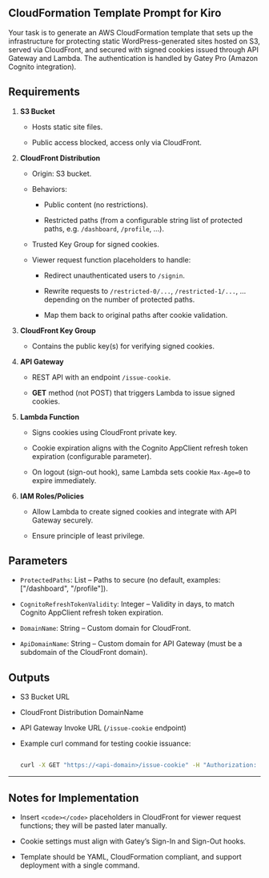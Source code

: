 ## CloudFormation Template Prompt for Kiro

Your task is to generate an AWS CloudFormation template that sets up the infrastructure for protecting static WordPress-generated sites hosted on S3, served via CloudFront, and secured with signed cookies issued through API Gateway and Lambda. The authentication is handled by Gatey Pro (Amazon Cognito integration).

## Requirements

1. **S3 Bucket**

   - Hosts static site files.

   - Public access blocked, access only via CloudFront.

2. **CloudFront Distribution**

   - Origin: S3 bucket.

   - Behaviors:

     - Public content (no restrictions).

     - Restricted paths (from a configurable string list of protected paths, e.g. `/dashboard`, `/profile`, ...).

   - Trusted Key Group for signed cookies.

   - Viewer request function placeholders to handle:

     - Redirect unauthenticated users to `/signin`.

     - Rewrite requests to `/restricted-0/...`, `/restricted-1/...`, … depending on the number of protected paths.

     - Map them back to original paths after cookie validation.

3. **CloudFront Key Group**

   - Contains the public key(s) for verifying signed cookies.

4. **API Gateway**

   - REST API with an endpoint `/issue-cookie`.

   - **GET** method (not POST) that triggers Lambda to issue signed cookies.

5. **Lambda Function**

   - Signs cookies using CloudFront private key.

   - Cookie expiration aligns with the Cognito AppClient refresh token expiration (configurable parameter).

   - On logout (sign-out hook), same Lambda sets cookie `Max-Age=0` to expire immediately.

6. **IAM Roles/Policies**

   - Allow Lambda to create signed cookies and integrate with API Gateway securely.

   - Ensure principle of least privilege.

## Parameters

- `ProtectedPaths`: List<String> – Paths to secure (no default, examples: ["/dashboard", "/profile"]).  

- `CognitoRefreshTokenValidity`: Integer – Validity in days, to match Cognito AppClient refresh token expiration.  

- `DomainName`: String – Custom domain for CloudFront.  

- `ApiDomainName`: String – Custom domain for API Gateway (must be a subdomain of the CloudFront domain).  

## Outputs

- S3 Bucket URL

- CloudFront Distribution DomainName

- API Gateway Invoke URL (`/issue-cookie` endpoint)

- Example curl command for testing cookie issuance:  

  ```bash

  curl -X GET "https://<api-domain>/issue-cookie" -H "Authorization: <IAM-signed-request>"

  ```

---

## Notes for Implementation

- Insert `<code></code>` placeholders in CloudFront for viewer request functions; they will be pasted later manually.  

- Cookie settings must align with Gatey’s Sign-In and Sign-Out hooks.  

- Template should be YAML, CloudFormation compliant, and support deployment with a single command.  